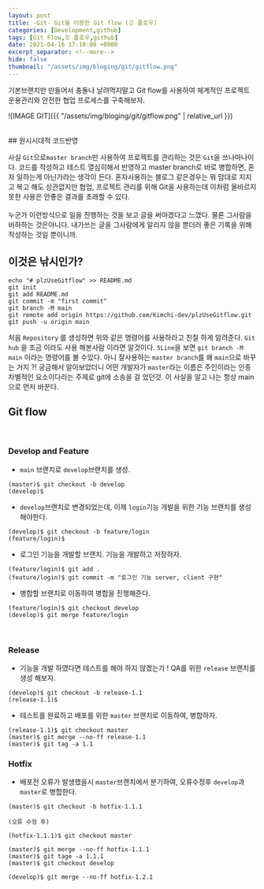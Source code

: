 ```yaml
---
layout: post
title: -Git- Git을 이용한 Git flow (깃 플로우)
categories: [Development,github]
tags: [Git Flow,깃 플로우,github]
date: 2021-04-16 17:10:00 +0900
excerpt_separator: <!--more-->
hide: false
thumbnail: "/assets/img/bloging/git/gitflow.png"
---
```


기본브랜치만 만들어서 충돌나 날려먹지말고 Git flow를 사용하여 체계적인 프로젝트 운용관리와 안전한 협업 프로세스를 구축해보자.

<!--more-->


![IMAGE GIT]({{ "/assets/img/bloging/git/gitflow.png" | relative_url }})

<br>
## 원시시대적 코드반영  

사실 `Git`으로`master branch`만 사용하여 프로젝트를 관리하는 것은 `Git`을 쓰나마나이다. 코드를 작성하고 테스트 열심히해서 반영하고  master branch로 바로 병합하면, 혼자 일하는게 아닌가라는 생각이 든다. 혼자사용하는 블로그 같은경우는 뭐 맘대로 지지고 복고 해도 상관없지만 협업, 프로젝트 관리를 위해 Git을 사용하는데 이처럼 올바르지 못한 사용은 안좋은 결과를 초래할 수 있다.  
<br>
누군가 이런방식으로 일을 진행하는 것을 보고 글을 써야겠다고 느꼈다. 물론 그사람을 비하하는 것은아니다. 내가쓰는 글을 그사람에게 알리지 않을 뿐더러 좋은 기록을 위해 작성하는 것일 뿐이니까.  



## 이것은 낚시인가?

```terminal
echo "# plzUseGitflow" >> README.md
git init
git add README.md
git commit -m "first commit"
git branch -M main
git remote add origin https://github.com/Kimchi-dev/plzUseGitflow.git
git push -u origin main
```

처음 `Repository` 를 생성하면 위와 같은 명령어를 사용하라고 친절 하게 알려준다. `Git hub` 을 조금 이라도 사용 해본사람 이라면 알것이다. `5Line`을 보면 `git branch -M main` 이라는 명령어를 볼 수있다. 아니 잘사용하는 `master branch`를 왜 `main`으로 바꾸는 거지 ?! 궁금해서 알아보았더니 어떤 개발자가 `master`라는 이름은 주인이라는 인종차별적인 요소이다라는 주제로 git에 소송을 걸 었던것. 이 사실을 알고 나는 항상 main으로 먼저 바꾼다.



## Git flow

<br>

### Develop and Feature

- `main` 브랜치로 `develop`브랜치를 생성.

```terminal
(master)$ git checkout -b develop
(develop)$
```

- `develop`브랜치로 변경되었는데, 이제 `login`기능 개발을 위한 기능 브랜치를  생성해야한다.

```terminal
(develop)$ git checkout -b feature/login
(feature/login)$
```

- 로그인 기능을 개발할 브랜치. 기능을 개발하고 저장하자.

```terminal
(feature/login)$ git add .
(feature/login)$ git commit -m "로그인 기능 server, client 구현"
```

- 병합할 브랜치로 이동하여 병합을 진행해준다.

```terminal
(feature/login)$ git checkout develop
(develop)$ git merge feature/login
```

<br>

### Release  

- 기능을 개발 하였다면 테스트를 해야 하지 않겠는가 ! QA를 위한 `release` 브랜치를 생성 해보자.  

```terminal
(develop)$ git checkout -b release-1.1
(release-1.1)$
```

- 테스트를 완료하고 배포를 위한 `master` 브랜치로 이동하여, 병합하자.  

```terminal
(release-1.1)$ git checkout master
(master)$ git merge --no-ff release-1.1
(master)$ git tag -a 1.1
```

### Hotfix

- 배포전 오류가 발생했을시 `master`브랜치에서 분기하여, 오류수정후 `develop`과 `master`로 병합한다.  

```terminal
(master)$ git checkout -b hotfix-1.1.1

(오류 수정 후)

(hotfix-1.1.1)$ git checkout master

(master)$ git merge --no-ff hotfix-1.1.1
(master)$ git tage -a 1.1.1
(master)$ git checkout develop

(develop)$ git merge --no-ff hotfix-1.2.1


```
